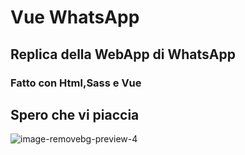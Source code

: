 # Vue WhatsApp
## Replica della WebApp di WhatsApp
### Fatto con Html,Sass e Vue
## Spero che vi piaccia 
![image-removebg-preview-4](https://github.com/Ibrahim-Mujagic/Vue-Vite-Slider/assets/150658345/cdc06096-7da9-4a60-852a-5caddf5863de)
